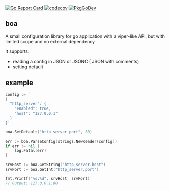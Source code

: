 [![Go Report Card](https://goreportcard.com/badge/github.com/feliixx/boa)](https://goreportcard.com/report/github.com/feliixx/boa)
[![codecov](https://codecov.io/gh/feliixx/boa/branch/master/graph/badge.svg)](https://codecov.io/gh/feliixx/boa)
[![PkgGoDev](https://pkg.go.dev/badge/github.com/feliixx/boa)](https://pkg.go.dev/github.com/feliixx/boa)

## boa

A small configuration library for go application with a viper-like API, but with limited scope and no external dependency 

It supports: 

  * reading a config in JSON or JSONC ( JSON with comments) 
  * setting default 



## example


```go
config := `
{
  "http_server": {
    "enabled": true,
    "host": "127.0.0.1"
  }
}`

boa.SetDefault("http_server.port", 80)

err := boa.ParseConfig(strings.NewReader(config))
if err != nil {
	log.Fatal(err)
}

srvHost := boa.GetString("http_server.host")
srvPort := boa.GetInt("http_server.port")

fmt.Printf("%s:%d", srvHost, srvPort)
// Output: 127.0.0.1:80
```

